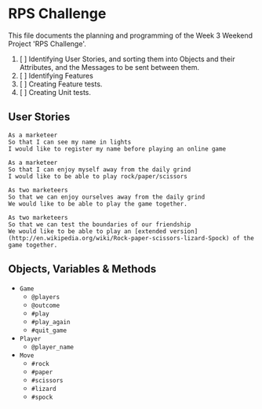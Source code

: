 # RPS Challenge

This file documents the planning and programming of the Week 3 Weekend Project 'RPS Challenge'.

1.  [ ] Identifying User Stories, and sorting them into Objects and their Attributes, and the Messages to be sent between them.
2.  [ ] Identifying Features
3.  [ ] Creating Feature tests.
4.  [ ] Creating Unit tests.

## User Stories

```
As a marketeer
So that I can see my name in lights
I would like to register my name before playing an online game

As a marketeer
So that I can enjoy myself away from the daily grind
I would like to be able to play rock/paper/scissors

As two marketeers
So that we can enjoy ourselves away from the daily grind
We would like to be able to play the game together.

As two marketeers
So that we can test the boundaries of our friendship
We would like to be able to play an [extended version](http://en.wikipedia.org/wiki/Rock-paper-scissors-lizard-Spock) of the game together.
```

## Objects, Variables & Methods

- `Game`
  - `@players`
  - `@outcome`
  - `#play`
  - `#play_again`
  - `#quit_game`
- `Player`
  - `@player_name`
- `Move`
  - `#rock`
  - `#paper`
  - `#scissors`
  - `#lizard`
  - `#spock`

##
